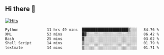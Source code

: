 ## Hi there 👋

<!--
**alihaqberdi/alihaqberdi** is a ✨ _special_ ✨ repository because its `README.md` (this file) appears on your GitHub profile.

Here are some ideas to get you started:

- 🔭 I’m currently working on ...
- 🌱 I’m currently learning ...
- 👯 I’m looking to collaborate on ...
- 🤔 I’m looking for help with ...
- 💬 Ask me about ...
- 📫 How to reach me: ...
- 😄 Pronouns: ...
- ⚡ Fun fact: ...
-->

[![Hits](https://hits.sh/github.com/alihaqberdi.svg)](https://hits.sh/github.com/alihaqberdi/)

<!--START_SECTION:waka-->

```txt
Python             11 hrs 49 mins  █████████████████████▒░░░   84.76 %
XML                53 mins         █▓░░░░░░░░░░░░░░░░░░░░░░░   06.42 %
Bash               25 mins         ▓░░░░░░░░░░░░░░░░░░░░░░░░   03.02 %
Shell Script       14 mins         ▒░░░░░░░░░░░░░░░░░░░░░░░░   01.79 %
textmate           14 mins         ▒░░░░░░░░░░░░░░░░░░░░░░░░   01.71 %
```

<!--END_SECTION:waka-->

